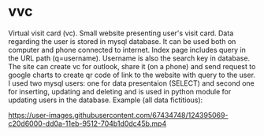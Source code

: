 # vvc
Virtual visit card (vc).
Small website presenting user's visit card. Data regarding the user is stored in mysql database. It can be used both on computer and phone connected to internet. Index page includes query in the URL path (q=username). Username is also the search key in database. 
The site can create vc for outlook, share it (on a phone) and send request to google charts to create qr code of link to the website with query to the user.
I used two mysql users: one for data presentaion (SELECT) and second one for inserting, updating and deleting and is used in python module for updating users in the database.
Example (all data fictitious):


https://user-images.githubusercontent.com/67434748/124395069-c20d6000-dd0a-11eb-9512-704b1d0dc45b.mp4

